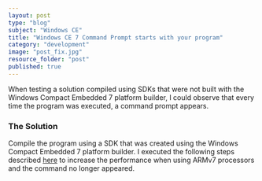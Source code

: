 ```yaml
---
layout: post
type: "blog"
subject: "Windows CE"
title: "Windows CE 7 Command Prompt starts with your program"
category: "development"
image: "post_fix.jpg"
resource_folder: "post"
published: true
---
```


When testing a solution compiled using SDKs that were not built with the Windows Compact Embedded 7 platform builder, I could observe that every time the program was executed, a command prompt appears.

### The Solution

Compile the program using a SDK that was created using the Windows Compact Embedded 7 platform builder. I executed the following steps described [here](/post/armv7-performance "ARMv7 - Performance") to increase the performance when using ARMv7 processors and the command no longer appeared.

